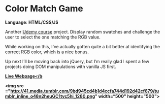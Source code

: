 # Color Match Game
<strong>Language: HTML/CSS/JS</strong>

Another <a href="https://www.udemy.com/the-web-developer-bootcamp/">Udemy course</a> project. Display random swatches and challenge the user to select the one matching the RGB value.

While working on this, I’ve actually gotten quite a bit better at identifying the correct RGB color, which is a nice bonus.

Up next I’ll be moving back into jQuery, but I’m really glad I spent a few projects doing DOM manipulations with vanilla JS first.

<a href="http://dargacode.github.io/UdemyColorMatchGame/"><b>Live Webpage</b</a>

<img src ="http://41.media.tumblr.com/9bd945cd4b1d4ccfa744d192d42cf679/tumblr_inline_o48n2heuGC1tvc5hi_1280.png" width=“500" height="500">
